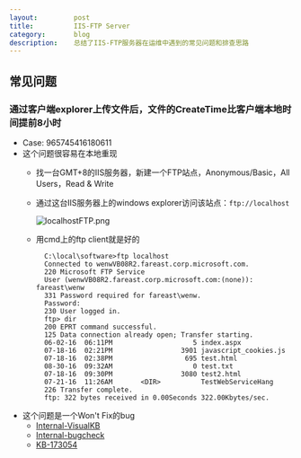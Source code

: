 ```yaml
---
layout:         post
title:          IIS-FTP Server
category:       blog
description:    总结了IIS-FTP服务器在运维中遇到的常见问题和排查思路
---
```


## 常见问题

### 通过客户端explorer上传文件后，文件的CreateTime比客户端本地时间提前8小时
- Case: 965745416180611
- 这个问题很容易在本地重现
	- 找一台GMT+8的IIS服务器，新建一个FTP站点，Anonymous/Basic，All Users，Read & Write
	- 通过这台IIS服务器上的windows explorer访问该站点：`ftp://localhost`

		![localhostFTP.png](http://7xudfs.com1.z0.glb.clouddn.com/9b3edb2268af4e48b7bef08b15b0ff74-localhostFTP.png)

	- 用cmd上的ftp client就是好的

			C:\local\software>ftp localhost
			Connected to wenwVB08R2.fareast.corp.microsoft.com.
			220 Microsoft FTP Service
			User (wenwVB08R2.fareast.corp.microsoft.com:(none)): fareast\wenw
			331 Password required for fareast\wenw.
			Password:
			230 User logged in.
			ftp> dir
			200 EPRT command successful.
			125 Data connection already open; Transfer starting.
			06-02-16  06:11PM                    5 index.aspx
			07-18-16  02:21PM                 3901 javascript_cookies.js
			07-18-16  02:38PM                  695 test.html
			08-30-16  09:32AM                    0 test.txt
			07-18-16  09:30PM                 3080 test2.html
			07-21-16  11:26AM       <DIR>          TestWebServiceHang
			226 Transfer complete.
			ftp: 322 bytes received in 0.00Seconds 322.00Kbytes/sec.

- 这个问题是一个Won't Fix的bug
	- [Internal-VisualKB](https://vkbexternal.partners.extranet.microsoft.com/VKBWebService/ViewContent.aspx?scid=MSS;EN-US;111062017763264)
	- [Internal-bugcheck](http://bugcheck/bugs/windowsSE/383375.asp)
	- [KB-173054](https://support.microsoft.com/en-us/kb/173054)